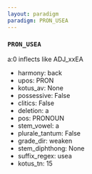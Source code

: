 ```yaml
---
layout: paradigm
paradigm: PRON_USEA
---
```

### ` PRON_USEA `

a:0 inflects like ADJ_xxEA
* harmony: back
* upos: PRON
* kotus_av: None
* possessive: False
* clitics: False
* deletion: a
* pos: PRONOUN
* stem_vowel: a
* plurale_tantum: False
* grade_dir: weaken
* stem_diphthong: None
* suffix_regex: usea
* kotus_tn: 15
